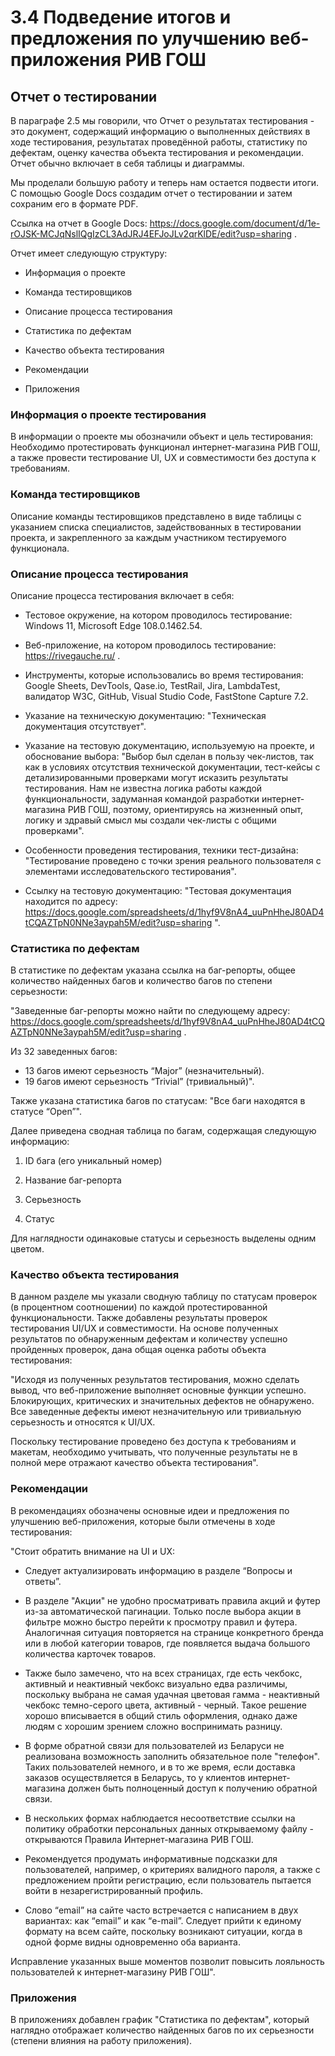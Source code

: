 # 3.4 Подведение итогов и предложения по улучшению веб-приложения РИВ ГОШ 

## Отчет о тестировании

В параграфе 2.5 мы говорили, что Отчет о результатах тестирования - это документ, содержащий информацию о выполненных действиях в ходе тестирования, результатах проведённой работы, статистику по дефектам, оценку качества объекта тестирования и рекомендации. Отчет обычно включает в себя таблицы и диаграммы. 

Мы проделали большую работу и теперь нам остается подвести итоги. С помощью Google Docs создадим отчет о тестировании и затем сохраним его в формате PDF.

Ссылка на отчет в Google Docs: https://docs.google.com/document/d/1e-rOJSK-MCJqNslIQgIzCL3AdJRJ4EFJoJLv2qrKlDE/edit?usp=sharing .

Отчет имеет следующую структуру: 

* Информация о проекте

* Команда тестировщиков

* Описание процесса тестирования

* Статистика по дефектам

* Качество объекта тестирования

* Рекомендации

* Приложения

### Информация о проекте тестирования

В информации о проекте мы обозначили объект и цель тестирования: Необходимо протестировать функционал интернет-магазина РИВ ГОШ, а также провести тестирование UI, UX и совместимости без доступа к требованиям.

### Команда тестировщиков

Описание команды тестировщиков представлено в виде таблицы с указанием списка специалистов, задействованных в тестировании
проекта, и закрепленного за каждым участником тестируемого
функционала.

### Описание процесса тестирования

Описание процесса тестирования включает в себя: 

* Тестовое окружение, на котором проводилось тестирование: Windows 11, Microsoft Edge 108.0.1462.54.

* Веб-приложение, на котором проводилось тестирование: https://rivegauche.ru/ .

* Инструменты, которые использовались во время тестирования: Google
Sheets, DevTools, Qase.io, TestRail, Jira, LambdaTest, валидатор W3C, GitHub, Visual Studio Code, FastStone Capture 7.2.

* Указание на техническую документацию: "Техническая документация отсутствует".

* Указание на тестовую документацию, используемую на проекте, и обоснование выбора: "Выбор был сделан в пользу чек-листов, так как в условиях отсутствия технической документации, тест-кейсы с детализированными проверками могут исказить результаты
тестирования. Нам не известна логика работы каждой функциональности,
задуманная командой разработки интернет-магазина РИВ ГОШ, поэтому,
ориентируясь на жизненный опыт, логику и здравый смысл мы создали
чек-листы с общими проверками".

* Особенности проведения тестирования, техники тест-дизайна: "Тестирование проведено с точки зрения реального пользователя с элементами исследовательского тестирования".

* Ссылку на тестовую документацию: "Тестовая документация находится по адресу:
https://docs.google.com/spreadsheets/d/1hyf9V8nA4_uuPnHheJ80AD4tCQAZTpN0NNe3aypah5M/edit?usp=sharing ".

### Статистика по дефектам

В статистике по дефектам указана ссылка на баг-репорты, общее количество найденных багов и количество багов по степени серьезности:

"Заведенные баг-репорты можно найти по следующему адресу:
https://docs.google.com/spreadsheets/d/1hyf9V8nA4_uuPnHheJ80AD4tCQAZTpN0NNe3aypah5M/edit?usp=sharing .

Из 32 заведенных багов:
* 13 багов имеют серьезность “Major” (незначительный).
* 19 багов имеют серьезность “Trivial” (тривиальный)". 

Также указана статистика багов по статусам: "Все баги находятся в статусе “Open”".

Далее приведена сводная таблица по багам, содержащая следующую информацию: 

1. ID бага (его уникальный номер)

2. Название баг-репорта

3. Серьезность

4. Статус

Для наглядности одинаковые статусы и серьезность выделены одним цветом. 

### Качество объекта тестирования

В данном разделе мы указали сводную таблицу по статусам проверок (в процентном соотношении) по каждой протестированной функциональности. Также добавлены результаты проверок тестирования UI/UX и совместимости. На основе полученных результатов по обнаруженным дефектам и количеству успешно пройденных проверок, дана общая оценка работы объекта тестирования: 

"Исходя из полученных результатов тестирования, можно сделать вывод, что веб-приложение выполняет основные функции успешно. Блокирующих, критических и значительных дефектов не обнаружено. Все заведенные дефекты имеют незначительную или тривиальную серьезность и относятся к UI/UX.

Поскольку тестирование проведено без доступа к требованиям и макетам, необходимо учитывать, что полученные результаты не в полной мере отражают качество объекта тестирования".

### Рекомендации

В рекомендациях обозначены основные идеи и предложения по улучшению веб-приложения, которые были отмечены в ходе тестирования: 

"Стоит обратить внимание на UI и UX:

* Следует актуализировать информацию в разделе “Вопросы и ответы”.

* В разделе "Акции" не удобно просматривать правила акций и футер из-за автоматической пагинации. Только после выбора акции в фильтре можно быстро перейти к просмотру правил и футера. Аналогичная ситуация
повторяется на странице конкретного бренда или в любой категории
товаров, где появляется выдача большого количества карточек товаров.

* Также было замечено, что на всех страницах, где есть чекбокс, активный и неактивный чекбокс визуально едва различимы, поскольку выбрана не самая удачная цветовая гамма - неактивный чекбокс темно-серого цвета, активный - черный. Такое решение хорошо вписывается в общий стиль оформления, однако даже людям с хорошим зрением сложно воспринимать разницу.

* В форме обратной связи для пользователей из Беларуси не реализована
возможность заполнить обязательное поле "телефон". Таких
пользователей немного, и в то же время, если доставка заказов
осуществляется в Беларусь, то у клиентов интернет-магазина должен
быть полноценный доступ к получению обратной связи.

* В нескольких формах наблюдается несоответствие ссылки на политику
обработки персональных данных открываемому файлу - открываются
Правила Интернет-магазина РИВ ГОШ.

* Рекомендуется продумать информативные подсказки для пользователей,
например, о критериях валидного пароля, а также с предложением
пройти регистрацию, если пользователь пытается войти в
незарегистрированный профиль.

* Слово “email” на сайте часто встречается с написанием в двух вариантах: как “email” и как “e-mail”. Следует прийти к единому формату на всем
сайте, поскольку возникают ситуации, когда в одной форме видны
одновременно оба варианта.

Исправление указанных выше моментов позволит повысить лояльность
пользователей к интернет-магазину РИВ ГОШ".

### Приложения

В приложениях добавлен график "Статистика по дефектам", который наглядно отображает количество найденных багов по их серьезности (степени влияния на работу приложения).